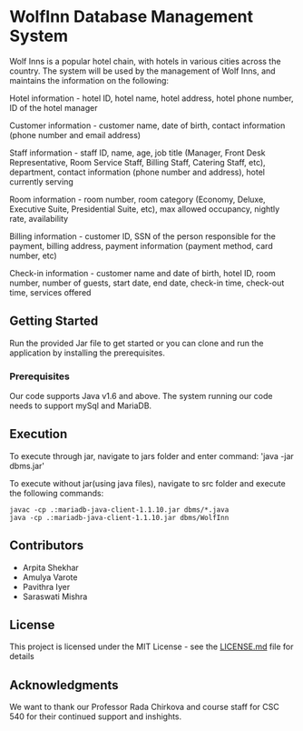# WolfInn Database Management System

Wolf Inns is a popular hotel chain, with hotels in various cities across the country. The system will be used by the management of Wolf Inns, and maintains the information on the following: 

Hotel information - hotel ID, hotel name, hotel address, hotel phone number, ID of the hotel manager

Customer information - customer name, date of birth, contact information (phone number and email address)

Staff information - staff ID, name, age, job title (Manager, Front Desk Representative, Room Service Staff, Billing Staff, Catering Staff, etc), department, contact information (phone number and address), hotel currently serving

Room information - room number, room category (Economy, Deluxe, Executive Suite, Presidential Suite, etc), max allowed occupancy, nightly rate, availability

Billing information - customer ID, SSN of the person responsible for the payment, billing address, payment information (payment method, card number, etc)

Check-in information - customer name and date of birth, hotel ID, room number, number of guests, start date, end date, check-in time, check-out time, services offered

## Getting Started

Run the provided Jar file to get started or you can clone and run the application by installing the prerequisites.

### Prerequisites

Our code supports Java v1.6 and above. The system running our code needs to support mySql and MariaDB.

## Execution

To execute through jar, navigate to jars folder and enter command: 'java -jar dbms.jar'

To execute without jar(using java files), navigate to src folder and execute the following commands:
```
javac -cp .:mariadb-java-client-1.1.10.jar dbms/*.java
java -cp .:mariadb-java-client-1.1.10.jar dbms/WolfInn
```

## Contributors

* Arpita Shekhar
* Amulya Varote
* Pavithra Iyer
* Saraswati Mishra

## License

This project is licensed under the MIT License - see the [LICENSE.md](LICENSE.md) file for details

## Acknowledgments

We want to thank our Professor Rada Chirkova and course staff for CSC 540 for their continued support and inshights.



